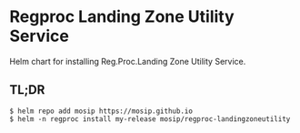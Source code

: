 # Regproc Landing Zone Utility Service

Helm chart for installing Reg.Proc.Landing Zone Utility Service.

## TL;DR
```console
$ helm repo add mosip https://mosip.github.io
$ helm -n regproc install my-release mosip/regproc-landingzoneutility
```

